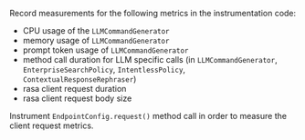 Record measurements for the following metrics in the instrumentation code:
- CPU usage of the `LLMCommandGenerator`
- memory usage of `LLMCommandGenerator`
- prompt token usage of `LLMCommandGenerator`
- method call duration for LLM specific calls (in `LLMCommandGenerator`, `EnterpriseSearchPolicy`, `IntentlessPolicy`, `ContextualResponseRephraser`)
- rasa client request duration
- rasa client request body size

Instrument `EndpointConfig.request()` method call in order to measure the client request metrics.
